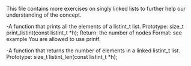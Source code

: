 This file contains more exercises on singly linked lists to further
help our understanding of the concept.

-A function that prints all the elements of a listint_t list.
Prototype: size_t print_listint(const listint_t *h);
Return: the number of nodes
Format: see example
You are allowed to use printf.

-A function that returns the number of elements in a linked listint_t list.
Prototype: size_t listint_len(const listint_t *h);